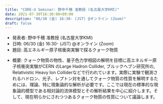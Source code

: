 ```yaml
---
title: "CORE-U Seminar: 野中千穂 准教授 (名古屋大学KMI)"
date: 2021-07-30T16:30:00+09:00
description: "06/30 (金) 16:30- (JST) @オンライン (Zoom)"
draft: false
---
```


- 発表者:
野中千穂 准教授 (名古屋大学KMI)
- 日時:
06/30 (金) 16:30- (JST) @オンライン (Zoom)
- 題目:
高エネルギー原子核衝突実験で探るクォーク物質

<!--more-->

- 概要:
クォーク物質の物性、量子色力学相図の解明を目標に高エネルギー原子核衝突実験がCERN のLarge Hadron Collider, ブルックヘブン研究所の, Relativistic Heavy Ion Colliderなどで行われています。実際に実験で観測されるハドロン、光子、レプトン対を通してクォーク物質の性質を解明するためには、理論、特に現象論的な解析が必要です。ここでは現在の標準的な現象論的模型である相対論的流体模型とその解析結果を中心に紹介します。そして、現在明らかにされつつあるクォーク物質の性質について議論します。
